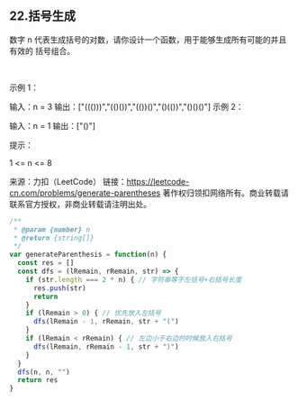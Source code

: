 ## 22.括号生成

数字 n 代表生成括号的对数，请你设计一个函数，用于能够生成所有可能的并且 有效的 括号组合。

 

示例 1：

输入：n = 3
输出：["((()))","(()())","(())()","()(())","()()()"]
示例 2：

输入：n = 1
输出：["()"]
 

提示：

1 <= n <= 8


来源：力扣（LeetCode）
链接：https://leetcode-cn.com/problems/generate-parentheses
著作权归领扣网络所有。商业转载请联系官方授权，非商业转载请注明出处。

```js
/**
 * @param {number} n
 * @return {string[]}
 */
var generateParenthesis = function(n) {
  const res = []
  const dfs = (lRemain, rRemain, str) => {
    if (str.length === 2 * n) { // 字符串等于左括号+右括号长度
      res.push(str)
      return
    }
    if (lRemain > 0) { // 优先放入左括号
      dfs(lRemain - 1, rRemain, str + "(")
    }
    if (lRemain < rRemain) { // 左边小于右边的时候放入右括号
      dfs(lRemain, rRemain - 1, str + ")")
    }
  }
  dfs(n, n, "")
  return res
}
```

